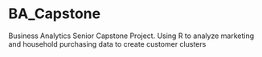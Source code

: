 # BA_Capstone
Business Analytics Senior Capstone Project. Using R to analyze marketing and household purchasing data to create customer clusters

